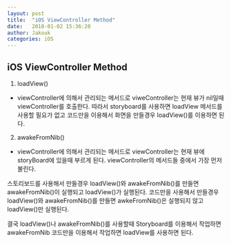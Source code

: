 ```yaml
---
layout: post
title:  "iOS ViewController Method"
date:   2018-01-02 15:36:20
author: Jakouk
categories: iOS
---
```


## iOS ViewController Method

1. loadView()
- viewController에 의해서 관리되는 메서드로 viweController는 현재 뷰가 nil일때 viewController를 호출한다. 따라서 storyboard를 사용하면
loadView 메서드를 사용할 필요가 없고 코드만을 이용해서 화면을 만들경우 loadView()를 이용하면 된다. 

2. awakeFromNib()
- viewController에 의해서 관리되는 메서드로 viewController는 현재 뷰에 storyBoard에 있을때 부르게 된다. viewController의 메서드들 중에서
가장 먼저 불린다.

스토리보드를 사용해서 만들경우 loadView()와 awakeFromNib()를 만들면 awakeFromNib()이 실행되고 loadView()가 실행된다.
코드만을 사용해서 만들경우 loadView()와 awakeFromNib()를 만들면 awkeFromNib()은 실행되지 않고 loadView()만 실행된다. 

결국 loadView()나 awakeFromNib()를 사용할때
Storyboard를 이용해서 작업하면 awakeFromNib
코드만을 이용해서 작업하면 loadView를 사용하면 된다. 







